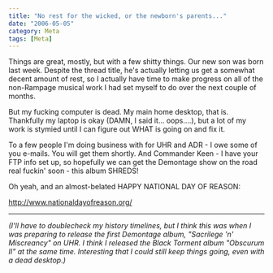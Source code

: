 ```yaml
---
title: "No rest for the wicked, or the newborn's parents..."
date: "2006-05-05"
category: Meta
tags: [Meta]
---
```


Things are great, mostly, but with a few shitty things. Our new son was born last week. Despite the thread title, he's actually letting us get a somewhat decent amount of rest, so I actually have time to make progress on all of the non-Rampage musical work I had set myself to do over the next couple of months.

But my fucking computer is dead. My main home desktop, that is. Thankfully my laptop is okay (DAMN, I said it... oops....), but a lot of my work is stymied until I can figure out WHAT is going on and fix it.

To a few people I'm doing business with for UHR and ADR - I owe some of you e-mails. You will get them shortly. And Commander Keen - I have your FTP info set up, so hopefully we can get the Demontage show on the road real fuckin' soon - this album SHREDS!

Oh yeah, and an almost-belated HAPPY NATIONAL DAY OF REASON:

http://www.nationaldayofreason.org/

* * *

*(I'll have to doublecheck my history timelines, but I think this was when I was preparing to release the first Demontage album, "Sacrilege 'n' Miscreancy" on UHR. I think I released the Black Torment album "Obscurum II" at the same time. Interesting that I could still keep things going, even with a dead desktop.)*
